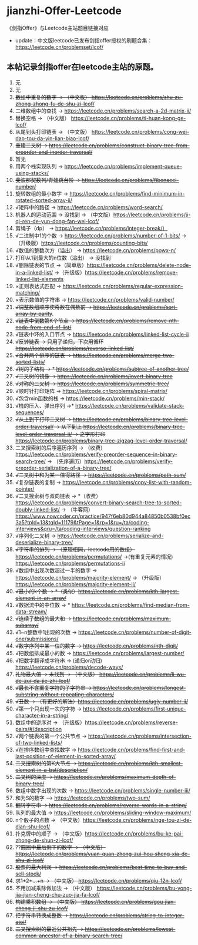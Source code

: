 # jianzhi-Offer-Leetcode
《剑指Offer》与Leetcode主站题目链接对应
* update：中文版leetcode已发布剑指offer授权的刷题合集：https://leetcode.cn/problemset/lcof/
## 本帖记录剑指offer在leetcode主站的原题。
1. 无
2. 无
3. ~~数组中重复的数字 -> （中文版） https://leetcode.cn/problems/shu-zu-zhong-zhong-fu-de-shu-zi-lcof/~~
4. 二维数组中的查找 -> https://leetcode.cn/problems/search-a-2d-matrix-ii/
5. 替换空格 -> （中文版） https://leetcode.cn/problems/ti-huan-kong-ge-lcof/
6. 从尾到头打印链表 -> （中文版） https://leetcode.cn/problems/cong-wei-dao-tou-da-yin-lian-biao-lcof/
7. ~~重建二叉树 -> https://leetcode.cn/problems/construct-binary-tree-from-preorder-and-inorder-traversal/~~
8. 暂无
9. 用两个栈实现队列 -> https://leetcode.cn/problems/implement-queue-using-stacks/
10. ~~斐波那契数列/青蛙跳台阶 -> https://leetcode.cn/problems/fibonacci-number/~~
11. 旋转数组的最小数字 -> https://leetcode.cn/problems/find-minimum-in-rotated-sorted-array-ii/
12. √矩阵中的路径 -> https://leetcode.cn/problems/word-search/
13. 机器人的运动范围 -> 没找到 -> （中文版）https://leetcode.cn/problems/ji-qi-ren-de-yun-dong-fan-wei-lcof/
14. 剪绳子（dp） -> https://leetcode.cn/problems/integer-break/）
15. √二进制中1的个数 -> https://leetcode.cn/problems/number-of-1-bits/ ->（升级版）https://leetcode.cn/problems/counting-bits/
16. √数值的整数次方（溢出） -> https://leetcode.cn/problems/powx-n/
17. 打印从1到最大的n位数（溢出） -> 没找到
18. √删除链表的节点 ->（简单版）https://leetcode.cn/problems/delete-node-in-a-linked-list/ ->（升级版）https://leetcode.cn/problems/remove-linked-list-elements 
19. ×正则表达式匹配 -> https://leetcode.cn/problems/regular-expression-matching/
20. ×表示数值的字符串 -> https://leetcode.cn/problems/valid-number/
21. ~~√调整数组顺序使奇数在偶数前 -> https://leetcode.cn/problems/sort-array-by-parity~~.
22. ~~√链表中倒数第K个节点 -> https://leetcode.cn/problems/remove-nth-node-from-end-of-list/~~
23. √链表中环的入口节点 -> https://leetcode.cn/problems/linked-list-cycle-ii
24. ~~√反转链表 -> 只用了递归，下次用循环 https://leetcode.cn/problems/reverse-linked-list/~~
25. ~~√合并两个排序的链表 -> https://leetcode.cn/problems/merge-two-sorted-lists/~~
26. ~~√树的子结构 -> * https://leetcode.cn/problems/subtree-of-another-tree/~~
27. ~~√二叉树的镜像 -> https://leetcode.cn/problems/invert-binary-tree~~
28. ~~√对称的二叉树 -> https://leetcode.cn/problems/symmetric-tree/~~
29. √顺时针打印矩阵 -> https://leetcode.cn/problems/spiral-matrix/
30. √包含min函数的栈 -> https://leetcode.cn/problems/min-stack/
31. √栈的压入、弹出序列 ->* https://leetcode.cn/problems/validate-stack-sequences/
32. ~~√从上到下打印二叉树 -> https://leetcode.cn/problems/binary-tree-level-order-traversal/ -> 从下到上 https://leetcode.cn/problems/binary-tree-level-order-traversal-ii/ -> 之字形打印 https://leetcode.cn/problems/binary-tree-zigzag-level-order-traversal/~~
33. 二叉搜索树的后序遍历序列 -> （收费）https://leetcode.cn/problems/verify-preorder-sequence-in-binary-search-tree/ -> （先序遍历）https://leetcode.cn/problems/verify-preorder-serialization-of-a-binary-tree/
34. ~~√二叉树中和为某一值得路径 -> https://leetcode.cn/problems/path-sum/~~
35. √复杂链表的复制 -> https://leetcode.cn/problems/copy-list-with-random-pointer/
36. √二叉搜索树与双向链表 -> *（收费）https://leetcode.cn/problems/convert-binary-search-tree-to-sorted-doubly-linked-list/ -> （牛客网）https://www.nowcoder.cn/practice/947f6eb80d944a84850b0538bf0ec3a5?tpId=13&tqId=11179&tPage=1&rp=1&ru=/ta/coding-interviews&qru=/ta/coding-interviews/question-ranking
37. √序列化二叉树 -> https://leetcode.cn/problems/serialize-and-deserialize-binary-tree/
38. ~~√字符串的排列 -> （原理相同，leetcode用的数组）https://leetcode.cn/problems/permutations/~~ ->(有重复元素的情况) https://leetcode.cn/problems/permutations-ii
39. √数组中出现次数超过一半的数字 -> https://leetcode.cn/problems/majority-element/ -> （升级版） https://leetcode.cn/problems/majority-element-ii/
40. ~~√最小的k个数 -> *（类似）https://leetcode.cn/problems/kth-largest-element-in-an-array/~~
41. √数据流中的中位数 -> * https://leetcode.cn/problems/find-median-from-data-stream/
42. ~~√连续子数组的最大和 -> https://leetcode.cn/problems/maximum-subarray/~~
43. √1~n整数中1出现的次数 -> https://leetcode.cn/problems/number-of-digit-one/submissions/
44. ~~√数字序列中某一位的数字 -> https://leetcode.cn/problems/nth-digit/~~
45. √把数组排成最小的数 -> https://leetcode.cn/problems/largest-number/
46. √把数字翻译成字符串 -> (递归or动归) https://leetcode.cn/problems/decode-ways/
47. ~~礼物最大值 -> 未找到 -> （中文版） https://leetcode.cn/problems/li-wu-de-zui-da-jie-zhi-lcof/~~
48. ~~√最长不含重复字符的子字符串 -> https://leetcode.cn/problems/longest-substring-without-repeating-characters/~~
49. ~~√丑数 -> （有更好的解法）https://leetcode.cn/problems/ugly-number-ii/~~
50. √第一个只出现一次的字符 ->  https://leetcode.cn/problems/first-unique-character-in-a-string/
51. 数组中的逆序对 -> （升级版）https://leetcode.cn/problems/reverse-pairs/#/description
52. √两个链表的第一个公共节点 -> https://leetcode.cn/problems/intersection-of-two-linked-lists/
53. √在排序数组中查找数字 -> https://leetcode.cn/problems/find-first-and-last-position-of-element-in-sorted-array/
54. ~~二叉搜索树的第K大节点 -> https://leetcode.cn/problems/kth-smallest-element-in-a-bst/description/~~
55. ~~二叉树的深度 -> https://leetcode.cn/problems/maximum-depth-of-binary-tree/~~
56. 数组中数字出现的次数 -> https://leetcode.cn/problems/single-number-iii/
57. 和为S的数字 —> https://leetcode.cn/problems/two-sum/
58. ~~翻转字符串 -> https://leetcode.cn/problems/reverse-words-in-a-string/~~
59. 队列的最大值 -> https://leetcode.cn/problems/sliding-window-maximum/
60. n个骰子的点数 -> （中文版）https://leetcode.cn/problems/nge-tou-zi-de-dian-shu-lcof/
61. 扑克牌中的顺子 -> （中文版）https://leetcode.cn/problems/bu-ke-pai-zhong-de-shun-zi-lcof/
62. ??~~圆圈中最后剩下的数字 -> （中文版） https://leetcode.cn/problems/yuan-quan-zhong-zui-hou-sheng-xia-de-shu-zi-lcof/~~
63. ~~股票的最大利润 -> https://leetcode.cn/problems/best-time-to-buy-and-sell-stock/~~
64. ~~求1+2+…+n -> （中文版） https://leetcode.cn/problems/qiu-12n-lcof/~~
65. 不用加减乘除做加法 -> （中文版） https://leetcode.cn/problems/bu-yong-jia-jian-cheng-chu-zuo-jia-fa-lcof/
66. ~~构建乘积数组 -> （中文版） https://leetcode.cn/problems/gou-jian-cheng-ji-shu-zu-lcof/~~
67. ~~把字符串转换成整数 -> https://leetcode.cn/problems/string-to-integer-atoi/~~
68. ~~二叉搜索树的最近公共祖先 -> https://leetcode.cn/problems/lowest-common-ancestor-of-a-binary-search-tree/~~
